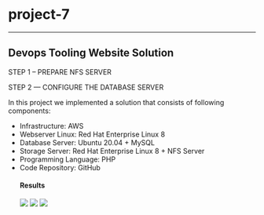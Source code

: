 # project-7
---------
 Devops Tooling Website Solution
---------
STEP 1 – PREPARE NFS SERVER

STEP 2 — CONFIGURE THE DATABASE SERVER

In this project we implemented a solution that consists of following components:

- Infrastructure: AWS
- Webserver Linux: Red Hat Enterprise Linux 8
- Database Server: Ubuntu 20.04 + MySQL
- Storage Server: Red Hat Enterprise Linux 8 + NFS Server
- Programming Language: PHP
- Code Repository: GitHub
  #### Results
  ![](https://github.com/BigTesty8/project-7/assets/137091610/810925d4-2855-44ad-8fbe-bd7fdd2a0ec5)
![](https://github.com/BigTesty8/project-7/assets/137091610/f594098f-af0f-420d-bcc5-28b7e0016d68)
![](https://github.com/BigTesty8/project-7/assets/137091610/50a9d10f-317b-4048-a3df-4fee62fedeee)

